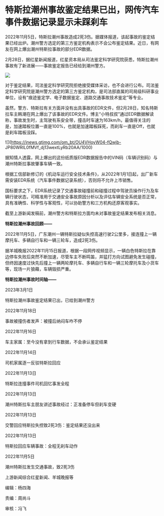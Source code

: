 # 特斯拉潮州事故鉴定结果已出，网传汽车事件数据记录显示未踩刹车

2022年11月5日，特斯拉潮州事故造成2死3伤。据媒体报道，该起事故的鉴定结果已经出炉。潮州警方选定的第三方鉴定机构表示不会公布鉴定结果。近日，有网友在网上爆出潮州特斯拉事故的部分EDR数据。

2月28日，据红星新闻报道，红星资本局从司法鉴定科学研究院获悉，特斯拉潮州事故有了新进展——事故鉴定报告已经给到潮州警方。

![](https://inews.gtimg.com/om_bt/O2-MFZtqSMaKWiiZe7CVdMhjV7UU0vRHQkNgPHYAyvIz8AA/1000)

对于鉴定结果，司法鉴定科学研究院拒绝接受媒体采访，也不会进行公布。司法鉴定科学研究院是潮州警方选定的第三方鉴定机构，是司法部直属的司局级科研事业单位，设有“痕迹鉴定学、电子数据鉴定、道路交通事故技术鉴定”等专业。

虽然，警方、特斯拉有关方面并没有出具事故的EDR文件，但2月28日，知名特斯拉车主韩潮在网上爆出了该事故的EDR文件。博主“小特叔叔”通过EDR数据解读称，事故发生时，主驾驶有系安全带，撞击时车速为163km/h，最值得关注的是，加速踏板位置一直是100%，也就是加速踏板踩死，而刹车一直是Off，也就是刹车踏板没踩。

![](https://inews.gtimg.com/om_bt/OU4VHoyW04-fQwjb-
JP80WRIL0fMVf_dj13wextLyRb20AA/1000)

据知情人透露，网上爆出的这份纸质版EDR数据报告中的VIN码（车辆识别码）与潮州特斯拉事故肇事车辆一致。

根据工信部新修订的《机动车运行安全技术条件》，从2022年1月1日起，出厂新车需安装EDR系统（汽车事件数据记录系统），否则将不允许上市销售。

国标要求之下，EDR系统记录了交通事故碰撞前和碰撞过程中驾驶员操作行为及车辆行驶状态，可精准用于交通安全事故原因分析以及评估车辆安全系统是否正常，具有准确性、科学性与客观性，可以协助警方和三方机构还原客观事实。

截至上游新闻发稿前，潮州警方和特斯拉方面均未对事故鉴定结果发布相关消息。

**特斯拉潮州事故回顾——**

2022年11月5日，广东潮州一辆特斯拉疑似失控高速行驶2公里多，接连撞上一辆摩托车、多辆自行车和一辆三轮车，造成2死3伤。

据羊城晚报2022年11月15日报道，根据一段网传视频显示，一辆白色特斯拉在靠边停车失败后突然不断加速，尽管车主不断鸣笛，并猛打方向试图避免发生碰撞，但终因速度过快先后撞上一辆两轮摩托车、多辆自行车和一辆三轮摩托车及小货车等，现场一片狼藉，车辆毁损严重。

**特斯拉潮州事故时间轴——**

2023年3月1日

特斯拉潮州事故鉴定结果已出，已给到潮州警方

2022年11月18日

事故被撞伤者发声：被撞后纳闷车咋不停

2022年11月16日

车主家属：至今没有拿到行车数据，不会承认鉴定结果

2022年11月14日

司机家属逐一反驳特斯拉回应

2022年11月13日

特斯拉连撞事件司机回忆事发全程

2022年11月13日

潮州特斯拉车主朋友讲述事故经过：正准备停车但刹车变硬

2022年11月13日

交警回应特斯拉失控致2死3伤：鉴定结果还没出来

2022年11月13日

特斯拉回应车辆事故：全程无刹车动作

2022年11月5日

潮州特斯拉发生交通事故，致2死3伤

上游新闻综合红星新闻、羊城晚报等

编辑：杨四海

责编：周尚斗

审核：冯飞

